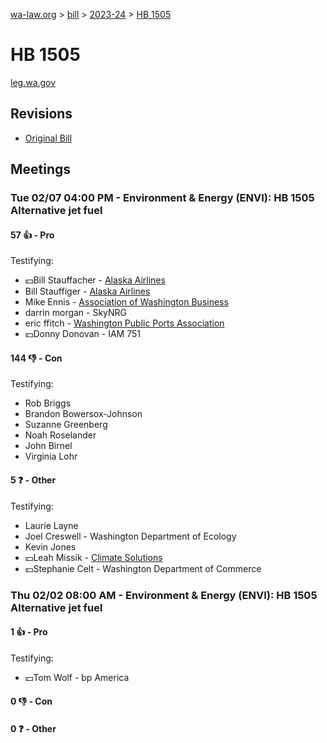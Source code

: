 [wa-law.org](/) > [bill](/bill/) > [2023-24](/bill/2023-24/) > [HB 1505](/bill/2023-24/hb/1505/)

# HB 1505
[leg.wa.gov](https://app.leg.wa.gov/billsummary?BillNumber=1505&Year=2023&Initiative=false)

## Revisions
* [Original Bill](1/)

## Meetings
### Tue 02/07 04:00 PM - Environment & Energy (ENVI): HB 1505 Alternative jet fuel
#### 57 👍 - Pro
Testifying:
* 💵Bill Stauffacher - [Alaska Airlines](/org/alaska_airlines/)
* Bill Stauffiger - [Alaska Airlines](/org/alaska_airlines/)
* Mike Ennis - [Association of Washington Business](/org/association_of_washington_business/)
* darrin morgan - SkyNRG
* eric ffitch - [Washington Public Ports Association](/org/washington_public_ports_association/)
* 💵Donny Donovan - IAM 751

#### 144 👎 - Con
Testifying:
* Rob Briggs
* Brandon Bowersox-Johnson
* Suzanne Greenberg
* Noah Roselander
* John Birnel
* Virginia Lohr

#### 5 ❓ - Other
Testifying:
* Laurie Layne
* Joel Creswell - Washington Department of Ecology
* Kevin Jones
* 💵Leah Missik - [Climate Solutions](/org/climate_solutions/)
* 💵Stephanie Celt - Washington Department of Commerce

### Thu 02/02 08:00 AM - Environment & Energy (ENVI): HB 1505 Alternative jet fuel
#### 1 👍 - Pro
Testifying:
* 💵Tom Wolf - bp America

#### 0 👎 - Con

#### 0 ❓ - Other
